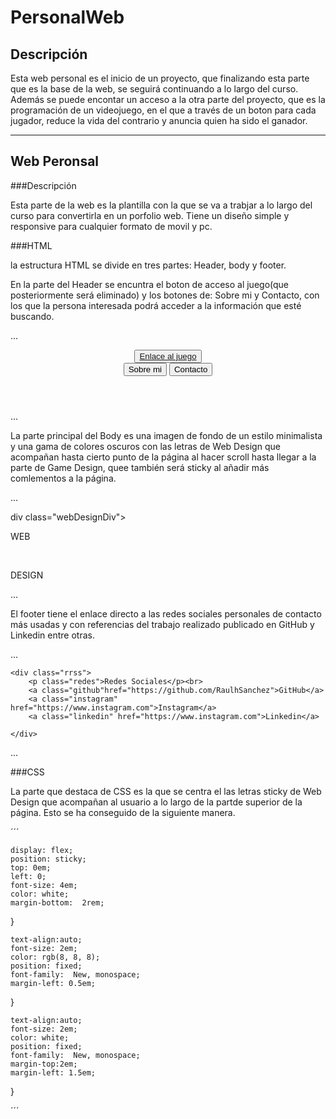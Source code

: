 # PersonalWeb

## Descripción

Esta web personal es el inicio de un proyecto, que finalizando esta parte que es la base de la web, se seguirá continuando a lo largo del curso. Además se puede encontar un acceso a la otra parte del proyecto, que es la programación de un videojuego, en el que a través de un boton para cada jugador, reduce la vida del contrario y anuncia quien ha sido el ganador.

---

## Web Peronsal

###Descripción

Esta parte de la web es la plantilla con la que se va a trabjar a lo largo del curso para convertirla en un porfolio web. Tiene un diseño simple y responsive para cualquier formato de movil y pc.


###HTML

la estructura HTML se divide en tres partes: Header, body y footer.

En la parte del Header se encuntra el boton de acceso al juego(que posteriormente será eliminado) y los botones de: Sobre mi y Contacto, con los que la persona interesada podrá acceder a la información que esté buscando.

...

<header class="header">
    <div clas="enlaceJuego">
        <button class="botonJuego" ><a href="/Código/game.html">Enlace al juego</a> </button>
    </div>
    <div class="botonesTop">
        <button class="sobreMi">Sobre mi</button>
        <button class="contacto">Contacto</button>
    </div>
      
</header>

...

La parte principal del Body es una imagen de fondo de un estilo minimalista y una gama de colores oscuros con las letras de Web Design que acompañan hasta cierto punto de la página al hacer scroll hasta llegar a la parte de Game Design, quee también será sticky al añadir más comlementos a la página.


...

div class="webDesignDiv">
    <p class="web">WEB </p><br>
    <p class="design">DESIGN</p>
</div>

...


El footer tiene el enlace directo a las redes sociales personales de contacto más usadas y con referencias del trabajo realizado publicado en GitHub y Linkedin entre otras.

...


<footer class="footer">

    <div class="rrss">
        <p class="redes">Redes Sociales</p><br>
        <a class="github"href="https://github.com/RaulhSanchez">GitHub</a>
        <a class="instagram" href="https://www.instagram.com">Instagram</a>
        <a class="linkedin" href="https://www.instagram.com">Linkedin</a>
       
    </div>

</footer>
...



###CSS

La parte que destaca de CSS es la que se centra el las letras sticky de Web Design que acompañan al usuario a lo largo de la partde superior de la página. Esto se ha conseguido de la siguiente manera.



´´´

   
    display: flex;
    position: sticky;
    top: 0em;
    left: 0;
    font-size: 4em;
    color: white;
    margin-bottom:  2rem;
}



    text-align:auto;
    font-size: 2em;
    color: rgb(8, 8, 8);
    position: fixed;
    font-family:  New, monospace;
    margin-left: 0.5em;
}

    text-align:auto;
    font-size: 2em;
    color: white;
    position: fixed;
    font-family:  New, monospace;
    margin-top:2em;
    margin-left: 1.5em;
}

´´´


